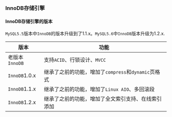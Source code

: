 ### InnoDB存储引擎



#### InnoDB存储引擎的版本

`MySQL5.5`版本中`InnoDB`的版本升级到了1.1.x。`MySQL5.6`中`InnoDB`版本升级为1.2.x.

| 版本           | 功能                                                |
| -------------- | --------------------------------------------------- |
| 老版本`InnoDB` | 支持`ACID`、行锁设计、`MVCC`                        |
| `InnoDB`1.0.x  | 继承了之前的功能，增加了`compress`和`dynamic`页格式 |
| `InnoDB`1.1.x  | 继承了之前的功能，增加了`Linux AIO`、多回滚段       |
| `InnoDB`1.2.x  | 继承了之前的功能，增加了全文索引支持、在线索引添加  |

